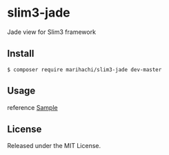 # slim3-jade
Jade view for Slim3 framework

## Install
`$ composer require marihachi/slim3-jade dev-master`

## Usage
reference [Sample](sample/)

## License
Released under the MIT License.
